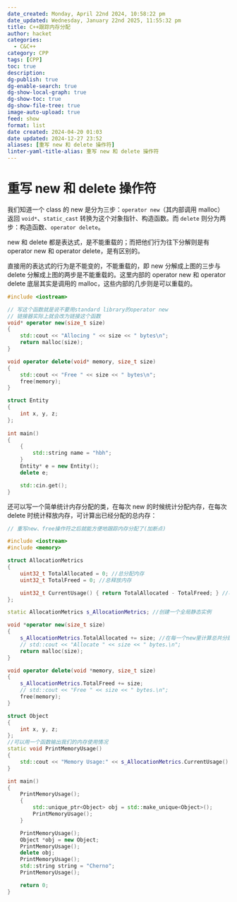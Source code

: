 ```yaml
---
date_created: Monday, April 22nd 2024, 10:58:22 pm
date_updated: Wednesday, January 22nd 2025, 11:55:32 pm
title: C++跟踪内存分配
author: hacket
categories:
  - C&C++
category: CPP
tags: [CPP]
toc: true
description: 
dg-publish: true
dg-enable-search: true
dg-show-local-graph: true
dg-show-toc: true
dg-show-file-tree: true
image-auto-upload: true
feed: show
format: list
date created: 2024-04-20 01:03
date updated: 2024-12-27 23:52
aliases: [重写 new 和 delete 操作符]
linter-yaml-title-alias: 重写 new 和 delete 操作符
---
```


# 重写 new 和 delete 操作符

我们知道一个 class 的 new 是分为三步：`operator new`（其内部调用 malloc）返回 `void*`、`static_cast` 转换为这个对象指针、构造函数。而 `delete` 则分为两步：构造函数、`operator delete`。

new 和 delete 都是表达式，是不能重载的；而把他们行为往下分解则是有 operator new 和 operator delete，是有区别的。

直接用的表达式的行为是不能变的，不能重载的，即 new 分解成上图的三步与 delete 分解成上图的两步是不能重载的。这里内部的 operator new 和 operator delete 底层其实是调用的 malloc，这些内部的几步则是可以重载的。

```cpp
#include <iostream>

// 写这个函数就是说不要用standard library的operator new
// 链接器实际上就会改为链接这个函数
void* operator new(size_t size)
{
	std::cout << "Allocing " << size << " bytes\n";
	return malloc(size);
}

void operator delete(void* memory, size_t size)
{
	std::cout << "Free " << size << " bytes\n";
	free(memory);
}

struct Entity
{
	int x, y, z;
};
 
int main()
{
	{
		std::string name = "hbh";
	}
	Entity* e = new Entity();
	delete e;

	std::cin.get();
}
```

还可以写一个简单统计内存分配的类，在每次 new 的时候统计分配内存，在每次 delete 时统计释放内存，可计算出已经分配的总内存：

```cpp
// 重写new、free操作符之后就能方便地跟踪内存分配了(加断点)

#include <iostream>
#include <memory>

struct AllocationMetrics
{
    uint32_t TotalAllocated = 0; //总分配内存
    uint32_t TotalFreed = 0; //总释放内存

    uint32_t CurrentUsage() { return TotalAllocated - TotalFreed; } //写一个小函数来输出 当前用了多少内存
};

static AllocationMetrics s_AllocationMetrics; //创建一个全局静态实例

void *operator new(size_t size)
{
    s_AllocationMetrics.TotalAllocated += size; //在每一个new里计算总共分配了多少内存
    // std::cout << "Allocate " << size << " bytes.\n";
    return malloc(size);
}

void operator delete(void *memory, size_t size)
{
    s_AllocationMetrics.TotalFreed += size;
    // std::cout << "Free " << size << " bytes.\n";
    free(memory);
}

struct Object
{
    int x, y, z;
};
//可以用一个函数输出我们的内存使用情况
static void PrintMemoryUsage()
{
    std::cout << "Memory Usage:" << s_AllocationMetrics.CurrentUsage() << " bytes\n";
}

int main()
{
    PrintMemoryUsage();
    {
        std::unique_ptr<Object> obj = std::make_unique<Object>();
        PrintMemoryUsage();
    }

    PrintMemoryUsage();
    Object *obj = new Object;
    PrintMemoryUsage();
    delete obj;
    PrintMemoryUsage();
    std::string string = "Cherno";
    PrintMemoryUsage();

    return 0;
}
```
